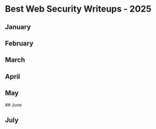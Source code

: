 # Best Web Security Writeups - 2025


## January



## February


## March


## April 


## May


## June


## July
